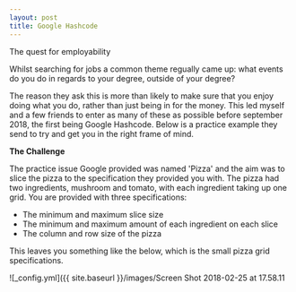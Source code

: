 ```yaml
---
layout: post
title: Google Hashcode
---
```

The quest for employability 

Whilst searching for jobs a common theme regually came up: what events do you do in regards to your degree, outside of your degree? 

The reason they ask this is more than likely to make sure that you enjoy doing what you do, rather than just being in for the money. This led myself and a few friends to enter as many of these as possible before september 2018, the first being Google Hashcode. Below is a practice example they send to try and get you in the right frame of mind. 

<b>The Challenge </b> 

The practice issue Google provided was named 'Pizza' and the aim was to slice the pizza to the specification they provided you with. The pizza had two ingredients, mushroom and tomato, with each ingredient taking up one grid. You are provided with three specifications: 

<ul style="list-style-type:disc">
  <li>The minimum and maximum slice size</li>
  <li>The minimum and maximum amount of each ingredient on each slice</li>
  <li>The column and row size of the pizza</li>
</ul> 

This leaves you something like the below, which is the small pizza grid specifications. 

![_config.yml]({{ site.baseurl }}/images/Screen Shot 2018-02-25 at 17.58.11
